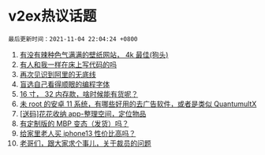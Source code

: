 # v2ex热议话题

`最后更新时间：2021-11-04 22:04:24 +0800`

1. [有没有辣种色气满满的壁纸网站， 4k 最佳(狗头)](https://www.v2ex.com/t/812914)
1. [有人和我一样在床上写代码的吗](https://www.v2ex.com/t/812872)
1. [再次见识到阿里的无底线](https://www.v2ex.com/t/812921)
1. [盲选自己看得顺眼的编程字体](https://www.v2ex.com/t/812961)
1. [16 寸， 32 内存款，啥时候能有货呢？](https://www.v2ex.com/t/812920)
1. [未 root 的安卓 11 系统，有哪些好用的去广告软件，或者是类似 QuantumultX](https://www.v2ex.com/t/812939)
1. [[送码]花花收纳 app-整理空间，定位物品](https://www.v2ex.com/t/812919)
1. [有定制版的 MBP 变态（发货）吗？](https://www.v2ex.com/t/813016)
1. [给家里老人买 iphone13 性价比高吗？](https://www.v2ex.com/t/812951)
1. [老哥们，跟大家求个事儿，关于裁员的问题](https://www.v2ex.com/t/812985)

